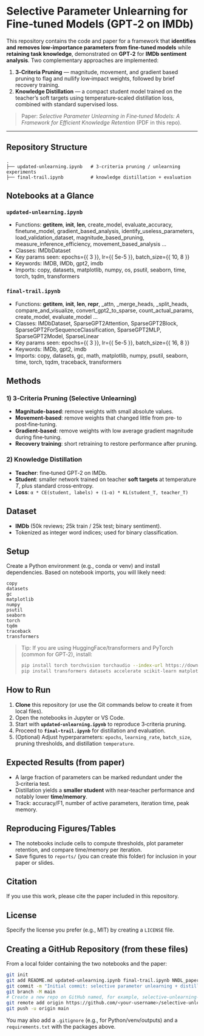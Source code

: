 # Selective Parameter Unlearning for Fine‑tuned Models (GPT‑2 on IMDb)

This repository contains the code and paper for a framework that **identifies and removes low-importance parameters from fine‑tuned models** while **retaining task knowledge**, demonstrated on **GPT‑2** for **IMDb sentiment analysis**. Two complementary approaches are implemented:

1. **3‑Criteria Pruning** — magnitude, movement, and gradient based pruning to flag and nullify low‑impact weights, followed by brief recovery training.
2. **Knowledge Distillation** — a compact student model trained on the teacher’s soft targets using temperature‑scaled distillation loss, combined with standard supervised loss.

> Paper: *Selective Parameter Unlearning in Fine‑tuned Models: A Framework for Efficient Knowledge Retention* (PDF in this repo).

---

## Repository Structure

```
.
├── updated-unlearning.ipynb   # 3-criteria pruning / unlearning experiments
├── final-trail.ipynb          # knowledge distillation + evaluation
```

## Notebooks at a Glance

### `updated-unlearning.ipynb`
- Functions: __getitem__, __init__, __len__, create_model, evaluate_accuracy, finetune_model, gradient_based_analysis, identify_useless_parameters, load_validation_dataset, magnitude_based_pruning, measure_inference_efficiency, movement_based_analysis ...
- Classes: IMDbDataset
- Key params seen: epochs={{ 3 }}, lr={{ 5e-5 }}, batch_size={{ 10, 8 }}
- Keywords: IMDB, IMDb, gpt2, imdb
- Imports: copy, datasets, matplotlib, numpy, os, psutil, seaborn, time, torch, tqdm, transformers

### `final-trail.ipynb`
- Functions: __getitem__, __init__, __len__, __repr__, _attn, _merge_heads, _split_heads, compare_and_visualize, convert_gpt2_to_sparse, count_actual_params, create_model, evaluate_model ...
- Classes: IMDbDataset, SparseGPT2Attention, SparseGPT2Block, SparseGPT2ForSequenceClassification, SparseGPT2MLP, SparseGPT2Model, SparseLinear
- Key params seen: epochs={{ 3 }}, lr={{ 5e-5 }}, batch_size={{ 16, 8 }}
- Keywords: IMDb, gpt2, imdb
- Imports: copy, datasets, gc, math, matplotlib, numpy, psutil, seaborn, time, torch, tqdm, traceback, transformers 

## Methods

### 1) 3‑Criteria Pruning (Selective Unlearning)
- **Magnitude-based**: remove weights with small absolute values.
- **Movement-based**: remove weights that changed little from pre‑ to post‑fine‑tuning.
- **Gradient-based**: remove weights with low average gradient magnitude during fine‑tuning.
- **Recovery training**: short retraining to restore performance after pruning.

### 2) Knowledge Distillation
- **Teacher**: fine‑tuned GPT‑2 on IMDb.
- **Student**: smaller network trained on teacher **soft targets** at temperature *T*, plus standard cross‑entropy.
- **Loss**: `α * CE(student, labels) + (1-α) * KL(student_T, teacher_T)`

## Dataset

- **IMDb** (50k reviews; 25k train / 25k test; binary sentiment). 
- Tokenized as integer word indices; used for binary classification.

## Setup

Create a Python environment (e.g., conda or venv) and install dependencies. Based on notebook imports, you will likely need:

```
copy
datasets
gc
matplotlib
numpy
psutil
seaborn
torch
tqdm
traceback
transformers
```

> Tip: If you are using HuggingFace/transformers and PyTorch (common for GPT‑2), install:
>
> ```bash
> pip install torch torchvision torchaudio --index-url https://download.pytorch.org/whl/cpu
> pip install transformers datasets accelerate scikit-learn matplotlib tqdm
> ```

## How to Run

1. **Clone** this repository (or use the Git commands below to create it from local files).
2. Open the notebooks in Jupyter or VS Code.
3. Start with **`updated-unlearning.ipynb`** to reproduce 3‑criteria pruning.
4. Proceed to **`final-trail.ipynb`** for distillation and evaluation.
5. (Optional) Adjust hyperparameters: `epochs`, `learning_rate`, `batch_size`, pruning thresholds, and distillation `temperature`.

## Expected Results (from paper)
- A large fraction of parameters can be marked redundant under the 3‑criteria test.
- Distillation yields a **smaller student** with near‑teacher performance and notably lower **time/memory**.
- Track: accuracy/F1, number of active parameters, iteration time, peak memory.

## Reproducing Figures/Tables
- The notebooks include cells to compute thresholds, plot parameter retention, and compare time/memory per iteration.
- Save figures to `reports/` (you can create this folder) for inclusion in your paper or slides.

## Citation

If you use this work, please cite the paper included in this repository.

## License

Specify the license you prefer (e.g., MIT) by creating a `LICENSE` file.

## Creating a GitHub Repository (from these files)

From a local folder containing the two notebooks and the paper:

```bash
git init
git add README.md updated-unlearning.ipynb final-trail.ipynb NNDL_paper.pdf
git commit -m "Initial commit: selective parameter unlearning + distillation (GPT-2 IMDb)"
git branch -M main
# Create a new repo on GitHub named, for example, selective-unlearning-gpt2
git remote add origin https://github.com/<your-username>/selective-unlearning-gpt2.git
git push -u origin main
```

You may also add a `.gitignore` (e.g., for Python/venv/outputs) and a `requirements.txt` with the packages above.
